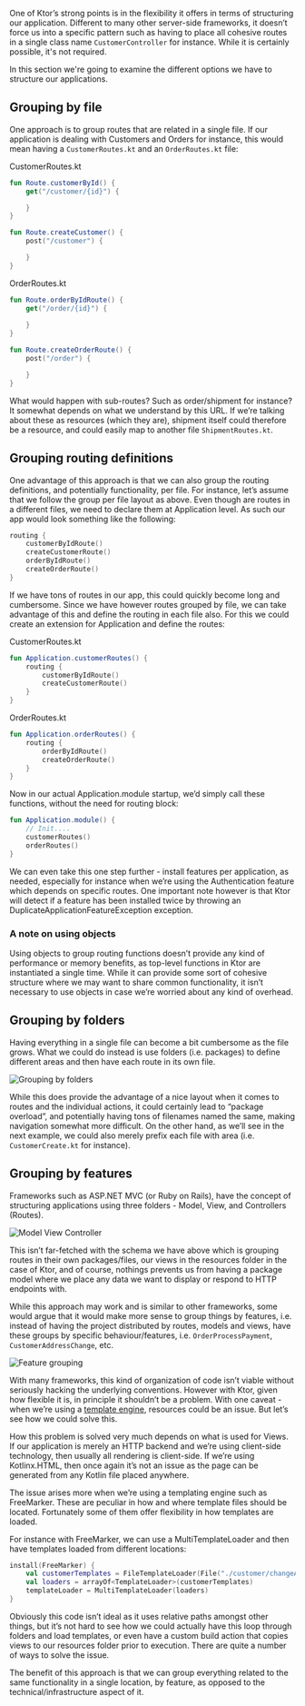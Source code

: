[//]: # (title: Application structure)

One of Ktor’s strong points is in the flexibility it offers in terms of structuring our application. Different to many other server-side frameworks, it doesn’t force us into a specific pattern such as having to place all cohesive routes in a single class name `CustomerController` for instance. While it is certainly possible, it's not required.

In this section we're going to examine the different options we have to structure our applications.

## Grouping by file

One approach is to group routes that are related in a single file. If our application is dealing with Customers and Orders for instance,
this would mean having a `CustomerRoutes.kt` and an `OrderRoutes.kt` file:



CustomerRoutes.kt

```kotlin
fun Route.customerById() {
    get("/customer/{id}") {

    }
}

fun Route.createCustomer() {
    post("/customer") {

    }
}
```
OrderRoutes.kt

```kotlin
fun Route.orderByIdRoute() {
    get("/order/{id}") {
    
    }
}

fun Route.createOrderRoute() {
    post("/order") {

    }
}
```

What would happen with sub-routes? Such as order/shipment for instance? It somewhat depends on what we understand by this URL. 
If we’re talking about these as resources (which they are), shipment itself could therefore be a resource, and could easily map 
to another file `ShipmentRoutes.kt`.

## Grouping routing definitions

One advantage of this approach is that we can also group the routing definitions, and potentially functionality, per file. For instance, let’s assume 
that we follow the group per file layout as above. Even though are routes in a different files, we need to declare them at Application level. As such 
our app would look something like the following:

```kotlin
routing {
    customerByIdRoute()
    createCustomerRoute()
    orderByIdRoute()
    createOrderRoute()
}
```

If we have tons of routes in our app, this could quickly become long and cumbersome. Since we have however routes grouped by file, 
we can take advantage of this and define the routing in each file also. For this we could create an extension for Application and define the routes:

CustomerRoutes.kt
```kotlin
fun Application.customerRoutes() {
    routing {
        customerByIdRoute()
        createCustomerRoute()    
    }    
}
```

OrderRoutes.kt

```kotlin
fun Application.orderRoutes() {
    routing {
        orderByIdRoute()
        createOrderRoute()
    }
}
```

Now in our actual Application.module startup, we’d simply call these functions, without the need for routing block:

```kotlin
fun Application.module() {
    // Init....
    customerRoutes()
    orderRoutes()
}
```

We can even take this one step further - install features per application, as needed, especially for instance when we’re using 
the Authentication feature which depends on specific routes. One important note however is that Ktor will detect if a 
feature has been installed twice by throwing an DuplicateApplicationFeatureException exception.

### A note on using objects

Using objects to group routing functions doesn’t provide any kind of performance or memory benefits, as top-level functions in Ktor are 
instantiated a single time. While it can provide some sort of cohesive structure where we may want to share common functionality, it isn’t 
necessary to use objects in case we’re worried about any kind of overhead.

## Grouping by folders

Having everything in a single file can become a bit cumbersome as the file grows. 
What we could do instead is use folders (i.e. packages) to define different areas and then have each route in its own file.

![Grouping by folders](ktor-routing-1.png)

While this does provide the advantage of a nice layout when it comes to routes and the individual actions, it could certainly 
lead to “package overload”, and potentially having tons of filenames named the same, making navigation somewhat more difficult.
 On the other hand, as we’ll see in the next example, we could also merely prefix each file with area (i.e. `CustomerCreate.kt` for instance).

## Grouping by features

Frameworks such as ASP.NET MVC (or Ruby on Rails), have the concept of structuring applications using three folders - Model, View, and Controllers (Routes).

![Model View Controller](ktor-routing-2.png)


This isn’t far-fetched with the schema we have above which is grouping routes in their own packages/files, our views in the resources folder in the case of Ktor, and 
of course, nothings prevents us from having a package model where we place any data we want to display or respond to HTTP endpoints with.

While this approach may work and is similar to other frameworks, some would argue that it would make more sense to group things by features, i.e. instead of having the project 
distributed by routes, models and views, have these groups by specific behaviour/features, i.e. `OrderProcessPayment`, `CustomerAddressChange`, etc.

![Feature grouping](ktor-routing-3.png)

With many frameworks, this kind of organization of code isn’t viable without seriously hacking the underlying conventions. However with Ktor, given how flexible it is, 
in principle it shouldn’t be a problem. With one caveat - when we’re using a [template engine](Working_with_views.md), resources could be an issue. But let’s see how we could solve this.

How this problem is solved very much depends on what is used for Views. If our application is merely an HTTP backend and we’re using client-side technology, then usually all rendering is 
client-side. If we’re using Kotlinx.HTML, then once again it’s not an issue as the page can be generated from any Kotlin file placed anywhere. 

The issue arises more when we’re using a templating engine such as FreeMarker. These are peculiar in how and where template files should be located. 
Fortunately some of them offer flexibility in how templates are loaded.

For instance with FreeMarker, we can use a MultiTemplateLoader and then have templates loaded from different locations:

```kotlin
install(FreeMarker) {
    val customerTemplates = FileTemplateLoader(File("./customer/changeAddress"))
    val loaders = arrayOf<TemplateLoader>(customerTemplates)
    templateLoader = MultiTemplateLoader(loaders)
}
```

Obviously this code isn’t ideal as it uses relative paths amongst other things, but it’s not hard to see how we could actually have 
this loop through folders and load templates, or even have a custom build action that copies views to our resources folder prior to execution. 
There are quite a number of ways to solve the issue.

The benefit of this approach is that we can group everything related to the same functionality in a single location, by feature, as opposed to 
the technical/infrastructure aspect of it.